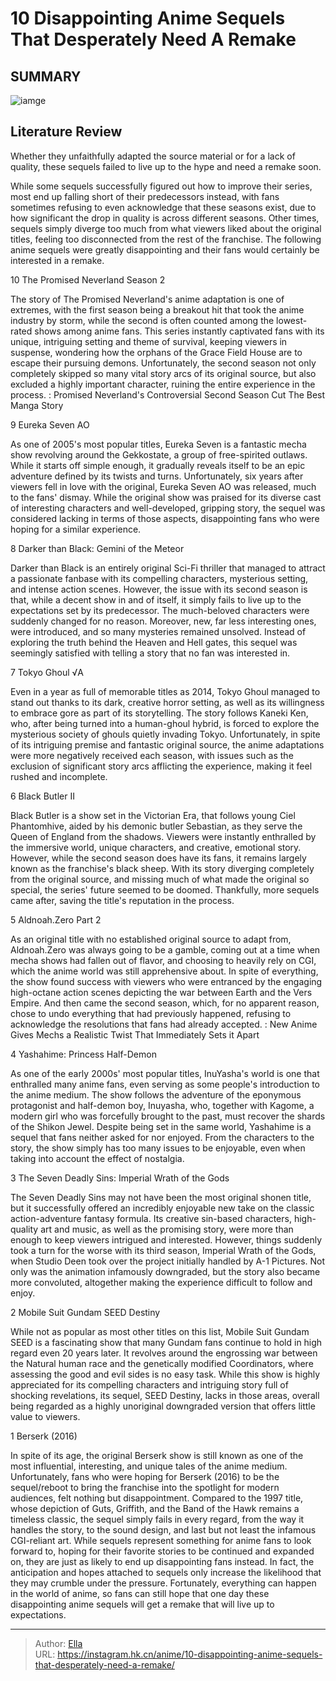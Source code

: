 # 10 Disappointing Anime Sequels That Desperately Need A Remake


## SUMMARY 

![iamge](https://static1.srcdn.com/wordpress/wp-content/uploads/2023/09/disappointing-sequels.jpg)

## Literature Review

Whether they unfaithfully adapted the source material or for a lack of quality, these sequels failed to live up to the hype and need a remake soon.





While some sequels successfully figured out how to improve their series, most end up falling short of their predecessors instead, with fans sometimes refusing to even acknowledge that these seasons exist, due to how significant the drop in quality is across different seasons. Other times, sequels simply diverge too much from what viewers liked about the original titles, feeling too disconnected from the rest of the franchise. The following anime sequels were greatly disappointing and their fans would certainly be interested in a remake.









 








 10  The Promised Neverland Season 2 
        

The story of The Promised Neverland&#39;s anime adaptation is one of extremes, with the first season being a breakout hit that took the anime industry by storm, while the second is often counted among the lowest-rated shows among anime fans. This series instantly captivated fans with its unique, intriguing setting and theme of survival, keeping viewers in suspense, wondering how the orphans of the Grace Field House are to escape their pursuing demons. Unfortunately, the second season not only completely skipped so many vital story arcs of its original source, but also excluded a highly important character, ruining the entire experience in the process.
 : Promised Neverland&#39;s Controversial Second Season Cut The Best Manga Story





 9  Eureka Seven AO 
        

As one of 2005&#39;s most popular titles, Eureka Seven is a fantastic mecha show revolving around the Gekkostate, a group of free-spirited outlaws. While it starts off simple enough, it gradually reveals itself to be an epic adventure defined by its twists and turns. Unfortunately, six years after viewers fell in love with the original, Eureka Seven AO was released, much to the fans&#39; dismay. While the original show was praised for its diverse cast of interesting characters and well-developed, gripping story, the sequel was considered lacking in terms of those aspects, disappointing fans who were hoping for a similar experience.





 8  Darker than Black: Gemini of the Meteor 
        

Darker than Black is an entirely original Sci-Fi thriller that managed to attract a passionate fanbase with its compelling characters, mysterious setting, and intense action scenes. However, the issue with its second season is that, while a decent show in and of itself, it simply fails to live up to the expectations set by its predecessor. The much-beloved characters were suddenly changed for no reason. Moreover, new, far less interesting ones, were introduced, and so many mysteries remained unsolved. Instead of exploring the truth behind the Heaven and Hell gates, this sequel was seemingly satisfied with telling a story that no fan was interested in.





 7  Tokyo Ghoul √A 
        

Even in a year as full of memorable titles as 2014, Tokyo Ghoul managed to stand out thanks to its dark, creative horror setting, as well as its willingness to embrace gore as part of its storytelling. The story follows Kaneki Ken, who, after being turned into a human-ghoul hybrid, is forced to explore the mysterious society of ghouls quietly invading Tokyo. Unfortunately, in spite of its intriguing premise and fantastic original source, the anime adaptations were more negatively received each season, with issues such as the exclusion of significant story arcs afflicting the experience, making it feel rushed and incomplete.





 6  Black Butler II 
        

Black Butler is a show set in the Victorian Era, that follows young Ciel Phantomhive, aided by his demonic butler Sebastian, as they serve the Queen of England from the shadows. Viewers were instantly enthralled by the immersive world, unique characters, and creative, emotional story. However, while the second season does have its fans, it remains largely known as the franchise&#39;s black sheep. With its story diverging completely from the original source, and missing much of what made the original so special, the series&#39; future seemed to be doomed. Thankfully, more sequels came after, saving the title&#39;s reputation in the process.





 5  Aldnoah.Zero Part 2 
        

As an original title with no established original source to adapt from, Aldnoah.Zero was always going to be a gamble, coming out at a time when mecha shows had fallen out of flavor, and choosing to heavily rely on CGI, which the anime world was still apprehensive about. In spite of everything, the show found success with viewers who were entranced by the engaging high-octane action scenes depicting the war between Earth and the Vers Empire. And then came the second season, which, for no apparent reason, chose to undo everything that had previously happened, refusing to acknowledge the resolutions that fans had already accepted.
 : New Anime Gives Mechs a Realistic Twist That Immediately Sets it Apart





 4  Yashahime: Princess Half-Demon 
        

As one of the early 2000s&#39; most popular titles, InuYasha&#39;s world is one that enthralled many anime fans, even serving as some people&#39;s introduction to the anime medium. The show follows the adventure of the eponymous protagonist and half-demon boy, Inuyasha, who, together with Kagome, a modern girl who was forcefully brought to the past, must recover the shards of the Shikon Jewel. Despite being set in the same world, Yashahime is a sequel that fans neither asked for nor enjoyed. From the characters to the story, the show simply has too many issues to be enjoyable, even when taking into account the effect of nostalgia.





 3  The Seven Deadly Sins: Imperial Wrath of the Gods 
        

The Seven Deadly Sins may not have been the most original shonen title, but it successfully offered an incredibly enjoyable new take on the classic action-adventure fantasy formula. Its creative sin-based characters, high-quality art and music, as well as the promising story, were more than enough to keep viewers intrigued and interested. However, things suddenly took a turn for the worse with its third season, Imperial Wrath of the Gods, when Studio Deen took over the project initially handled by A-1 Pictures. Not only was the animation infamously downgraded, but the story also became more convoluted, altogether making the experience difficult to follow and enjoy.





 2  Mobile Suit Gundam SEED Destiny 
        

While not as popular as most other titles on this list, Mobile Suit Gundam SEED is a fascinating show that many Gundam fans continue to hold in high regard even 20 years later. It revolves around the engrossing war between the Natural human race and the genetically modified Coordinators, where assessing the good and evil sides is no easy task. While this show is highly appreciated for its compelling characters and intriguing story full of shocking revelations, its sequel, SEED Destiny, lacks in those areas, overall being regarded as a highly unoriginal downgraded version that offers little value to viewers.





 1  Berserk (2016) 
        

In spite of its age, the original Berserk show is still known as one of the most influential, interesting, and unique tales of the anime medium. Unfortunately, fans who were hoping for Berserk (2016) to be the sequel/reboot to bring the franchise into the spotlight for modern audiences, felt nothing but disappointment. Compared to the 1997 title, whose depiction of Guts, Griffith, and the Band of the Hawk remains a timeless classic, the sequel simply fails in every regard, from the way it handles the story, to the sound design, and last but not least the infamous CGI-reliant art.
While sequels represent something for anime fans to look forward to, hoping for their favorite stories to be continued and expanded on, they are just as likely to end up disappointing fans instead. In fact, the anticipation and hopes attached to sequels only increase the likelihood that they may crumble under the pressure. Fortunately, everything can happen in the world of anime, so fans can still hope that one day these disappointing anime sequels will get a remake that will live up to expectations. 

---

> Author: [Ella](https://instagram.hk.cn/)  
> URL: https://instagram.hk.cn/anime/10-disappointing-anime-sequels-that-desperately-need-a-remake/  

